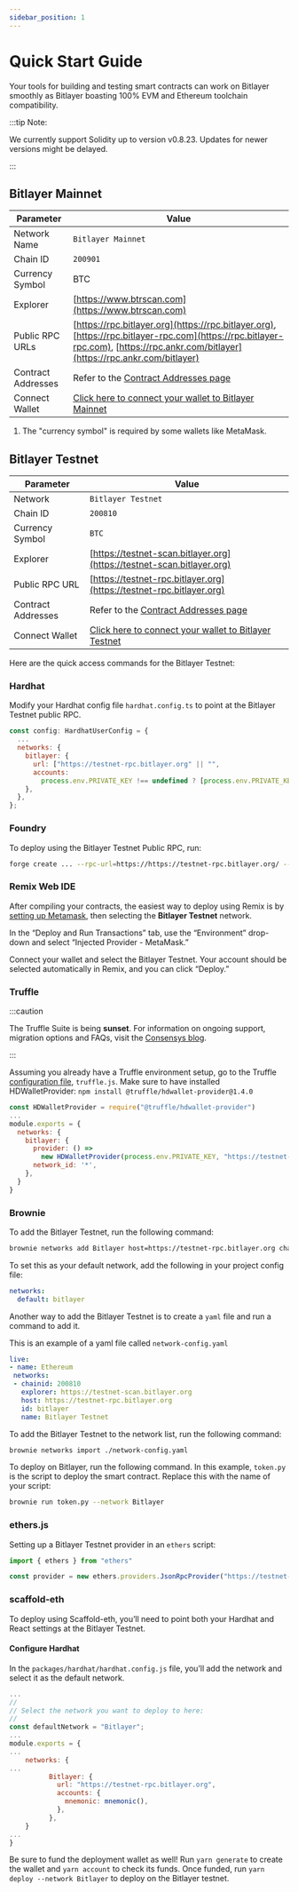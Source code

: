 ```yaml
---
sidebar_position: 1
---
```


# Quick Start Guide

Your tools for building and testing smart contracts can work on Bitlayer smoothly as Bitlayer boasting 100% EVM and Ethereum toolchain compatibility.

:::tip Note:

We currently support Solidity up to version v0.8.23. Updates for newer versions might be delayed. 

:::

## Bitlayer Mainnet

| Parameter                   | Value                                                                                    |
| --------------------------- | ---------------------------------------------------------------------------------------- |
| Network Name                | `Bitlayer Mainnet`                                                                       |
| Chain ID                    | `200901`                                                                                 |
| Currency Symbol             | BTC                                                                                      |
| Explorer                    | [https://www.btrscan.com](https://www.btrscan.com)                                      |
| Public RPC URLs             | [https://rpc.bitlayer.org](https://rpc.bitlayer.org), [https://rpc.bitlayer-rpc.com](https://rpc.bitlayer-rpc.com), [https://rpc.ankr.com/bitlayer](https://rpc.ankr.com/bitlayer) |
| Contract Addresses          | Refer to the [Contract Addresses page](../Build/Contracts)                         |
| Connect Wallet              | [Click here to connect your wallet to Bitlayer Mainnet](https://chainlist.org/?search=bitlayer) |

1.  The "currency symbol" is required by some wallets like MetaMask.

## Bitlayer Testnet

| Parameter                   | Value                                                                                      |
| --------------------------- | ------------------------------------------------------------------------------------------ |
| Network         | `Bitlayer Testnet`                         |
| Chain ID        | `200810`                                   |
| Currency Symbol | `BTC`                                      |
| Explorer                    | [https://testnet-scan.bitlayer.org](https://testnet-scan.bitlayer.org)         |
| Public RPC URL              | [https://testnet-rpc.bitlayer.org](https://testnet-rpc.bitlayer.org)                                 |
| Contract Addresses          | Refer to the [Contract Addresses page](../Build/Contracts)                         |
| Connect Wallet              | [Click here to connect your wallet to Bitlayer Testnet](https://chainlist.org/?search=bitlayer&testnets=true) |

Here are the quick access commands for the Bitlayer Testnet:

### Hardhat

Modify your Hardhat config file `hardhat.config.ts` to point at the Bitlayer Testnet public RPC.



```jsx
const config: HardhatUserConfig = {
  ...
  networks: {
    bitlayer: {
      url: ["https://testnet-rpc.bitlayer.org" || "",
      accounts:
        process.env.PRIVATE_KEY !== undefined ? [process.env.PRIVATE_KEY] : [],
    },
  },
};
```





### Foundry

To deploy using the Bitlayer Testnet Public RPC, run:

```bash
forge create ... --rpc-url=https://https://testnet-rpc.bitlayer.org/ --legacy
```



### Remix Web IDE

After compiling your contracts, the easiest way to deploy using Remix is by [setting up Metamask](https://docs.bitlayer.org/user-guide/setup#metamask), then selecting the **Bitlayer Testnet** network.

In the “Deploy and Run Transactions” tab, use the “Environment” drop-down and select “Injected Provider - MetaMask.”

Connect your wallet and select the Bitlayer Testnet. Your account should be selected automatically in Remix, and you can click “Deploy.”

### Truffle

:::caution

 The Truffle Suite is being **sunset**. For information on ongoing support, migration options and FAQs, visit the [Consensys blog](https://consensys.io/blog/consensys-announces-the-sunset-of-truffle-and-ganache-and-new-hardhat?utm_source=github&utm_medium=referral&utm_campaign=2023_Sep_truffle-sunset-2023_announcement_). 

:::

Assuming you already have a Truffle environment setup, go to the Truffle [configuration file](https://trufflesuite.com/docs/truffle/reference/configuration/), `truffle.js`. Make sure to have installed HDWalletProvider: `npm install @truffle/hdwallet-provider@1.4.0`


```js
const HDWalletProvider = require("@truffle/hdwallet-provider")
...
module.exports = {
  networks: {
    bitlayer: {
      provider: () =>
        new HDWalletProvider(process.env.PRIVATE_KEY, "https://testnet-rpc.bitlayer.org"),
      network_id: '*',
    },
  }
}
```

### Brownie

To add the Bitlayer Testnet, run the following command:



```bash
brownie networks add Bitlayer host=https://testnet-rpc.bitlayer.org chainid=200810 
```

To set this as your default network, add the following in your project config file:



```yaml
networks:
  default: bitlayer
```

Another way to add the Bitlayer Testnet is to create a `yaml` file and run a command to add it.

This is an example of a yaml file called `network-config.yaml`



```yaml
live:
- name: Ethereum
 networks:
 - chainid: 200810
   explorer: https://testnet-scan.bitlayer.org
   host: https://testnet-rpc.bitlayer.org
   id: bitlayer
   name: Bitlayer Testnet
```

To add the Bitlayer Testnet to the network list, run the following command:



```bash
brownie networks import ./network-config.yaml
```

To deploy on Bitlayer, run the following command. In this example, `token.py` is the script to deploy the smart contract. Replace this with the name of your script:



```bash
brownie run token.py --network Bitlayer
```

### ethers.js

Setting up a Bitlayer Testnet provider in an `ethers` script:



```jsx
import { ethers } from "ethers"

const provider = new ethers.providers.JsonRpcProvider("https://testnet-rpc.bitlayer.org")
```

### scaffold-eth

To deploy using Scaffold-eth, you’ll need to point both your Hardhat and React settings at the Bitlayer Testnet.

#### Configure Hardhat

In the `packages/hardhat/hardhat.config.js` file, you’ll add the network and select it as the default network.

```jsx
...
//
// Select the network you want to deploy to here:
//
const defaultNetwork = "Bitlayer";
...
module.exports = {
...
	networks: {
...
          Bitlayer: {
            url: "https://testnet-rpc.bitlayer.org",
            accounts: {
              mnemonic: mnemonic(),
            },
          },
	}
...
}
```

Be sure to fund the deployment wallet as well! Run `yarn generate` to create the wallet and `yarn account` to check its funds. Once funded, run `yarn deploy --network Bitlayer` to deploy on the Bitlayer testnet.

